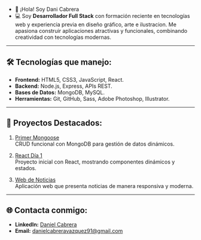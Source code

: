 - 👋 ¡Hola! Soy Dani Cabrera
- 💻 Soy **Desarrollador Full Stack** con formación reciente en tecnologías web y experiencia previa en diseño gráfico, arte e ilustracion. Me apasiona construir aplicaciones atractivas y funcionales, combinando creatividad con tecnologías modernas.

---

  ## 🛠️ Tecnologías que manejo:
- **Frontend:** HTML5, CSS3, JavaScript, React.
- **Backend:** Node.js, Express, APIs REST.
- **Bases de Datos:** MongoDB, MySQL.
- **Herramientas:** Git, GitHub, Sass, Adobe Photoshop, Illustrator.
  
---
## 🌟 Proyectos Destacados:
1. [Primer Mongoose](https://github.com/DaniCabrera91/primerMongoose)  
   CRUD funcional con MongoDB para gestión de datos dinámicos.

2. [React Día 1](https://github.com/DaniCabrera91/React-Dia1)  
   Proyecto inicial con React, mostrando componentes dinámicos y estados.

3. [Web de Noticias](https://github.com/DaniCabrera91/webNoticias)  
   Aplicación web que presenta noticias de manera responsiva y moderna.

---

## 🌐 Contacta conmigo:
- **LinkedIn:** [Daniel Cabrera](https://www.linkedin.com/in/daniel-cabrera-vázquez)  
- **Email:** danielcabreravazquez91@gmail.com
<!---
DaniCabrera91/DaniCabrera91 is a ✨ special ✨ repository because its `README.md` (this file) appears on your GitHub profile.
You can click the Preview link to take a look at your changes.
--->



